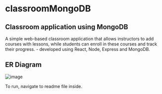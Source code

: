 # classroomMongoDB

## Classroom application using MongoDB 
A simple web-based classroom application that allows instructors to add courses with lessons, while students can enroll in these courses and track their progress. - developed using React, Node, Express and MongoDB.

## ER Diagram
![image](https://user-images.githubusercontent.com/54477816/163712013-dd51aec8-5034-423d-8f7d-a55f78ccbe11.png)

To run, navigate to readme file inside.
